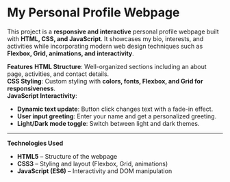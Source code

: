 # My Personal Profile Webpage  

This project is a **responsive and interactive** personal profile webpage built with **HTML, CSS, and JavaScript**. It showcases my bio, interests, and activities while incorporating modern web design techniques such as **Flexbox, Grid, animations, and interactivity**.  

 **Features**
**HTML Structure**: Well-organized sections including an about page, activities, and contact details.  
**CSS Styling**: Custom styling with **colors, fonts, Flexbox, and Grid for responsiveness**.  
**JavaScript Interactivity**:  
   - **Dynamic text update**: Button click changes text with a fade-in effect.  
   - **User input greeting**: Enter your name and get a personalized greeting.  
   - **Light/Dark mode toggle**: Switch between light and dark themes.  

---

 **Technologies Used**
- **HTML5** – Structure of the webpage  
- **CSS3** – Styling and layout (Flexbox, Grid, animations)  
- **JavaScript (ES6)** – Interactivity and DOM manipulation  



